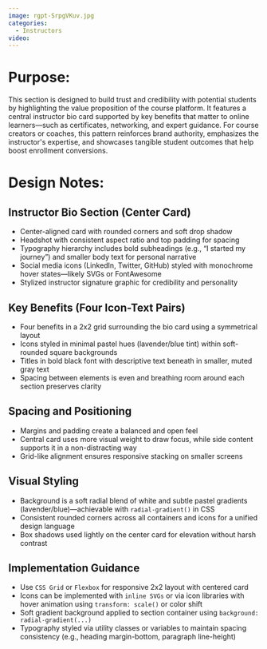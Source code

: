 ```yaml
---
image: rgpt-SrpgVKuv.jpg
categories:
  - Instructors
video:
---
```

# Purpose:
This section is designed to build trust and credibility with potential students by highlighting the value proposition of the course platform. It features a central instructor bio card supported by key benefits that matter to online learners—such as certificates, networking, and expert guidance. For course creators or coaches, this pattern reinforces brand authority, emphasizes the instructor's expertise, and showcases tangible student outcomes that help boost enrollment conversions.

# Design Notes:

## Instructor Bio Section (Center Card)
* Center-aligned card with rounded corners and soft drop shadow
* Headshot with consistent aspect ratio and top padding for spacing
* Typography hierarchy includes bold subheadings (e.g., “I started my journey”) and smaller body text for personal narrative
* Social media icons (LinkedIn, Twitter, GitHub) styled with monochrome hover states—likely SVGs or FontAwesome
* Stylized instructor signature graphic for credibility and personality

## Key Benefits (Four Icon-Text Pairs)
* Four benefits in a 2x2 grid surrounding the bio card using a symmetrical layout
* Icons styled in minimal pastel hues (lavender/blue tint) within soft-rounded square backgrounds
* Titles in bold black font with descriptive text beneath in smaller, muted gray text
* Spacing between elements is even and breathing room around each section preserves clarity

## Spacing and Positioning
* Margins and padding create a balanced and open feel
* Central card uses more visual weight to draw focus, while side content supports it in a non-distracting way
* Grid-like alignment ensures responsive stacking on smaller screens

## Visual Styling
* Background is a soft radial blend of white and subtle pastel gradients (lavender/blue)—achievable with `radial-gradient()` in CSS
* Consistent rounded corners across all containers and icons for a unified design language
* Box shadows used lightly on the center card for elevation without harsh contrast

## Implementation Guidance
* Use `CSS Grid` or `Flexbox` for responsive 2x2 layout with centered card
* Icons can be implemented with `inline SVGs` or via icon libraries with hover animation using `transform: scale()` or color shift
* Soft gradient background applied to section container using `background: radial-gradient(...)`
* Typography styled via utility classes or variables to maintain spacing consistency (e.g., heading margin-bottom, paragraph line-height)
